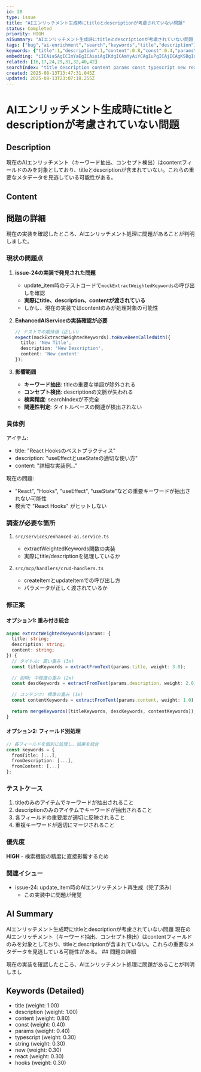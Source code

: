 ```yaml
---
id: 28
type: issue
title: "AIエンリッチメント生成時にtitleとdescriptionが考慮されていない問題"
status: Completed
priority: HIGH
aiSummary: "AIエンリッチメント生成時にtitleとdescriptionが考慮されていない問題 現在のAIエンリッチメント（キーワード抽出、コンセプト検出）はcontentフィールドのみを対象としており、titleとdescriptionが含まれていない。これらの重要なメタデータを見逃している可能性がある。 ## 問題の詳細\n\n現在の実装を確認したところ、AIエンリッチメント処理に問題があることが判明しまし"
tags: ["bug","ai-enrichment","search","keywords","title","description"]
keywords: {"title":1,"description":1,"content":0.8,"const":0.4,"params":0.4}
embedding: "iICAiaSAgICImYaEgICAioiAgIKdgICAmYyAiYCAgIuPgICAjICAgKSBgIqAgICLiYCAhICAgICdgoaGgICAi4uAgIqFgICAjI6NgYCAgIqNgICOlYCAgJmajYCAgICJjICAjKKAgICIm4iDgICAkoqAgI6ggICAgJyMgICAgIk="
related: [16,17,24,29,31,32,40,42]
searchIndex: "title description content params const typescript new react hooks string"
created: 2025-08-13T13:47:31.045Z
updated: 2025-08-13T23:07:18.255Z
---
```


# AIエンリッチメント生成時にtitleとdescriptionが考慮されていない問題

## Description

現在のAIエンリッチメント（キーワード抽出、コンセプト検出）はcontentフィールドのみを対象としており、titleとdescriptionが含まれていない。これらの重要なメタデータを見逃している可能性がある。

## Content

## 問題の詳細

現在の実装を確認したところ、AIエンリッチメント処理に問題があることが判明しました。

### 現状の問題点

1. **issue-24の実装で発見された問題**
   - update_item時のテストコードで`mockExtractWeightedKeywords`の呼び出しを確認
   - **実際にtitle、description、contentが渡されている**
   - しかし、現在の実装ではcontentのみが処理対象の可能性

2. **EnhancedAIServiceの実装確認が必要**
   ```typescript
   // テストでの期待値（正しい）
   expect(mockExtractWeightedKeywords).toHaveBeenCalledWith({
     title: 'New Title',
     description: 'New Description', 
     content: 'New content'
   });
   ```

3. **影響範囲**
   - **キーワード抽出**: titleの重要な単語が除外される
   - **コンセプト検出**: descriptionの文脈が失われる
   - **検索精度**: searchIndexが不完全
   - **関連性判定**: タイトルベースの関連が検出されない

### 具体例

アイテム:
- title: "React Hooksのベストプラクティス"
- description: "useEffectとuseStateの適切な使い方"
- content: "詳細な実装例..."

現在の問題:
- "React", "Hooks", "useEffect", "useState"などの重要キーワードが抽出されない可能性
- 検索で "React Hooks" がヒットしない

### 調査が必要な箇所

1. `src/services/enhanced-ai.service.ts`
   - extractWeightedKeywords関数の実装
   - 実際にtitle/descriptionを処理しているか

2. `src/mcp/handlers/crud-handlers.ts`
   - createItemとupdateItemでの呼び出し方
   - パラメータが正しく渡されているか

### 修正案

#### オプション1: 重み付き統合
```typescript
async extractWeightedKeywords(params: {
  title: string;
  description: string;
  content: string;
}) {
  // タイトル: 高い重み (3x)
  const titleKeywords = extractFromText(params.title, weight: 3.0);
  
  // 説明: 中程度の重み (2x)
  const descKeywords = extractFromText(params.description, weight: 2.0);
  
  // コンテンツ: 標準の重み (1x)
  const contentKeywords = extractFromText(params.content, weight: 1.0);
  
  return mergeKeywords([titleKeywords, descKeywords, contentKeywords]);
}
```

#### オプション2: フィールド別処理
```typescript
// 各フィールドを個別に処理し、結果を統合
const keywords = {
  fromTitle: [...],
  fromDescription: [...],
  fromContent: [...]
};
```

### テストケース

1. titleのみのアイテムでキーワードが抽出されること
2. descriptionのみのアイテムでキーワードが抽出されること
3. 各フィールドの重要度が適切に反映されること
4. 重複キーワードが適切にマージされること

### 優先度

**HIGH** - 検索機能の精度に直接影響するため

### 関連イシュー

- issue-24: update_item時のAIエンリッチメント再生成（完了済み）
  - この実装中に問題が発覚

## AI Summary

AIエンリッチメント生成時にtitleとdescriptionが考慮されていない問題 現在のAIエンリッチメント（キーワード抽出、コンセプト検出）はcontentフィールドのみを対象としており、titleとdescriptionが含まれていない。これらの重要なメタデータを見逃している可能性がある。 ## 問題の詳細

現在の実装を確認したところ、AIエンリッチメント処理に問題があることが判明しまし

## Keywords (Detailed)

- title (weight: 1.00)
- description (weight: 1.00)
- content (weight: 0.80)
- const (weight: 0.40)
- params (weight: 0.40)
- typescript (weight: 0.30)
- string (weight: 0.30)
- new (weight: 0.30)
- react (weight: 0.30)
- hooks (weight: 0.30)

